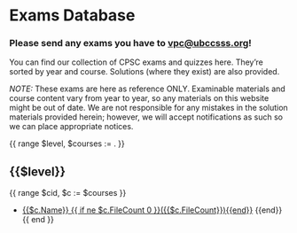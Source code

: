 # Exams Database


### Please send any exams you have to [vpc@ubccsss.org](mailto:vpc@ubccsss.org)!

You can find our collection of CPSC exams and quizzes here. They’re sorted by year and course. Solutions (where they exist) are also provided.

*NOTE:* These exams are here as reference ONLY. Examinable materials and course content vary from year to year, so any materials on this website might be out of date. We are not responsible for any mistakes in the solution materials provided herein; however, we will accept notifications as such so we can place appropriate notices.

{{ range $level, $courses := . }}
## {{$level}}
{{ range $cid, $c := $courses }}
* [{{$c.Name}} {{ if ne $c.FileCount 0 }}({{$c.FileCount}}){{end}}](./{{$cid}}/) {{end}}
{{ end }}
